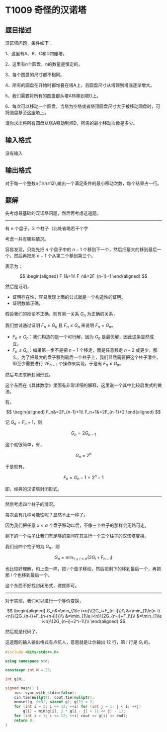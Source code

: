 # T1009 奇怪的汉诺塔

## 题目描述

汉诺塔问题，条件如下：

1、这里有A、B、C和D四座塔。

2、这里有n个圆盘，n的数量是恒定的。

3、每个圆盘的尺寸都不相同。

4、所有的圆盘在开始时都堆叠在塔A上，且圆盘尺寸从塔顶到塔底逐渐增大。

5、我们需要将所有的圆盘都从塔A转移到塔D上。

6、每次可以移动一个圆盘，当塔为空塔或者塔顶圆盘尺寸大于被移动圆盘时，可将圆盘移至这座塔上。

请你求出将所有圆盘从塔A移动到塔D，所需的最小移动次数是多少。

## 输入格式

没有输入

## 输出格式

对于每一个整数n(1≤*n*≤12),输出一个满足条件的最小移动次数，每个结果占一行。

## 题解

先考虑最基础的汉诺塔问题，然后再考虑这道题。

---

有 $n$ 个盘子，$3$ 个柱子（此处省略若干个字

考虑一共有哪些情况。

容易发现，只能先把 $n$ 个盘子中的 $n-1$ 个移到下一个，然后把最大的移到最后一个，然后再把那 $n-1$ 个从第二个移到第三个。

表示为：

$$
\begin{aligned}
F_1&=1\\
F_n&=2F_{n-1}+1
\end{aligned}
$$

然后是证明，

- 证明存在性，容易发现上面的公式就是一个构造性的证明。
- 证明数值正确，

假设我们的推论不正确，则有另一关系 $G_n$ 为正确的关系，

我们尝试通过证明 $F_n\ge G_n$ 且 $F_n\le G_n$ 来说明 $F_n=G_n$。

- $F_n\ge G_n$：我们构造的是一个可行解，因为 $G_n$ 是最优解，因此这条显然成立。
- $F_n\le G_n$：如果第一步不是把 $n-1$ 个移走，而是任意移走 $n-2$ 或更少，那么，为了把最大的盘子移到最后一个柱子上，我们显然需要把这个柱子清空，即至少需要进行 $2F_{n-1}$ 个操作来实现，于是有 $F_n\le G_n$。

然后考虑求解封闭形式。

这个东西在《具体数学》里面有非常详细的解释，这里说一个其中比较启发式的做法。

有，

$$
\begin{aligned}
F_n&=2F_{n-1}+1\\
F_n+1&=2F_{n-1}+2
\end{aligned}
$$

记 $G_n=F_n+1$，则

$$
G_n=2G_{n-1}
$$

这个就很简单，有，

$$
G_n=2^n
$$

于是就有，

$$
F_n=G_n-1=2^n-1
$$

即，经典的汉诺塔封闭形式。

---

然后考虑四个柱子的情况。

每次会有几种可能性呢？显然不止一种了。

因为我们把任意 $x<a$ 个盘子移动以后，不像三个柱子的那样会无路可走。

剩下的一个柱子让我们有足够的空间在其进行一个三个柱子的汉诺塔变换。

我们设四个柱子的为 $G_n$，则

$$
G_n=\min_{1\le i<n}\{2G_i+F_{n-i}\}
$$

也比较好理解，和上面一样，把 $i$ 个盘子移动，然后把剩下的移到最后一个，再把那 $i$ 个也移到最后一个。

这个东西不好找封闭形式，递推即可。

---

对于实现，我们可以进行一个等价变换，

$$
\begin{aligned}
G_n&=\min_{1\le i<n}\{2G_i+F_{n-i}\}\\
&=\min_{1\le(n-i)<n}\{2G_{n-i}+F_{n-(n-i)}\}\\
&=\min_{1\le i<n}\{2G_{n-i}+F_i\}\\
&=\min_{1\le i<n}\{2G_{n-i}+2^i-1\}\\
\end{aligned}
$$

然后就是代码了。

这道题的输入输出格式有点坑人，意思就是让你输出 $12$ 行，第 $i$ 行是 $G_i$ 的。

```cpp
#include <bits/stdc++.h>

using namespace std;

constexpr int N = 25;

int g[N];

signed main() {
	ios::sync_with_stdio(false);
	cin.tie(nullptr), cout.tie(nullptr);
	memset(g, 0x3f, sizeof g); g[1] = 1;
	for (int i = 2; i <= 12; ++i) for (int j = 1; j < i; ++j)
		g[i] = min(g[i], 2 * g[i - j] + (1 << j) - 1);
	for (int i = 1; i <= 12; ++i) cout << g[i] << endl;
	return 0;
}
```